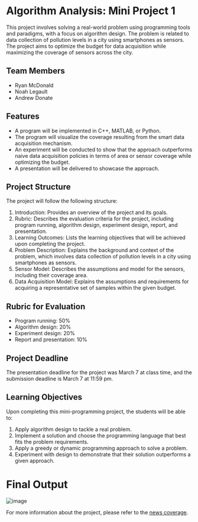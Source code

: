 # Algorithm Analysis: Mini Project 1
This project involves solving a real-world problem using programming tools and paradigms, with a focus on algorithm design. The problem is related to data collection of pollution levels in a city using smartphones as sensors. The project aims to optimize the budget for data acquisition while maximizing the coverage of sensors across the city.
## Team Members
- Ryan McDonald
- Noah Legault
- Andrew Donate

## Features
- A program will be implemented in C++, MATLAB, or Python.
- The program will visualize the coverage resulting from the smart data acquisition mechanism.
- An experiment will be conducted to show that the approach outperforms naive data acquisition policies in terms of area or sensor coverage while optimizing the budget.
- A presentation will be delivered to showcase the approach.

## Project Structure
The project will follow the following structure:

1. Introduction: Provides an overview of the project and its goals.
2. Rubric: Describes the evaluation criteria for the project, including program running, algorithm design, experiment design, report, and presentation.
3. Learning Outcomes: Lists the learning objectives that will be achieved upon completing the project.
4. Problem Description: Explains the background and context of the problem, which involves data collection of pollution levels in a city using smartphones as sensors.
5. Sensor Model: Describes the assumptions and model for the sensors, including their coverage area.
6. Data Acquisition Model: Explains the assumptions and requirements for acquiring a representative set of samples within the given budget.

## Rubric for Evaluation
- Program running: 50%
- Algorithm design: 20%
- Experiment design: 20%
- Report and presentation: 10%

## Project Deadline
The presentation deadline for the project was March 7 at class time, and the submission deadline is March 7 at 11:59 pm.

## Learning Objectives
Upon completing this mini-programming project, the students will be able to:

1. Apply algorithm design to tackle a real problem.
2. Implement a solution and choose the programming language that best fits the problem requirements.
3. Apply a greedy or dynamic programming approach to solve a problem.
4. Experiment with design to demonstrate that their solution outperforms a given approach.

# Final Output
![image](https://user-images.githubusercontent.com/23602136/225463282-6cecd3ad-25c5-4932-a62c-5280a8838b24.png)

For more information about the project, please refer to the [news coverage](https://www.tampabaynewswire.com/2022/06/08/florida-poly-to-help-improve-access-to-high-speed-internet-in-polk-county-109218).
